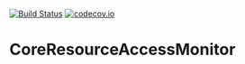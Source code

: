 [![Build Status](https://api.travis-ci.org/symbiote-h2020/coreResourceAccessMonitor.svg?branch=staging)](https://api.travis-ci.org/symbiote-h2020/coreResourceAccessMonitor)
[![codecov.io](https://codecov.io/github/symbiote-h2020/coreResourceAccessMonitor/branch/staging/graph/badge.svg)](https://codecov.io/github/symbiote-h2020/coreResourceAccessMonitor)

# CoreResourceAccessMonitor
